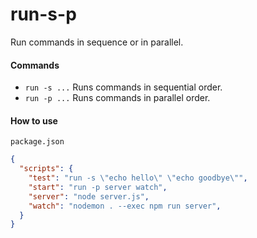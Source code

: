 # run-s-p
Run commands in sequence or in parallel.

#### Commands
- `run -s ...` Runs commands in sequential order.
- `run -p ...` Runs commands in parallel order.

#### How to use
`package.json`
```json
{
  "scripts": {
    "test": "run -s \"echo hello\" \"echo goodbye\"",
    "start": "run -p server watch",
    "server": "node server.js",
    "watch": "nodemon . --exec npm run server",
  }
}
```
